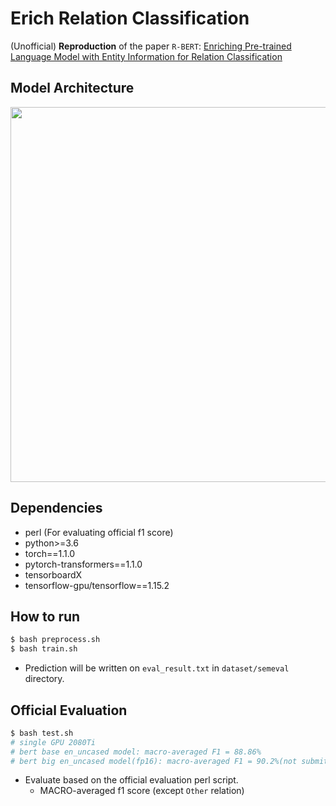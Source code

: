 # Erich Relation Classification

(Unofficial) **Reproduction** of the paper `R-BERT`: [Enriching Pre-trained Language Model with Entity Information for Relation Classification](https://arxiv.org/abs/1905.08284)

## Model Architecture

<p float="left" align="center">
    <img width="600" src="https://user-images.githubusercontent.com/28896432/68673458-1b090d00-0597-11ea-96b1-7c1453e6edbb.png" />  
</p>


## Dependencies

- perl (For evaluating official f1 score)
- python>=3.6
- torch==1.1.0
- pytorch-transformers==1.1.0
- tensorboardX
- tensorflow-gpu/tensorflow==1.15.2


## How to run

```bash
$ bash preprocess.sh
$ bash train.sh
```

- Prediction will be written on `eval_result.txt` in `dataset/semeval` directory.

## Official Evaluation

```bash
$ bash test.sh
# single GPU 2080Ti
# bert base en_uncased model: macro-averaged F1 = 88.86%
# bert big en_uncased model(fp16): macro-averaged F1 = 90.2%(not submitted in paper)
```

- Evaluate based on the official evaluation perl script.
  - MACRO-averaged f1 score (except `Other` relation)
